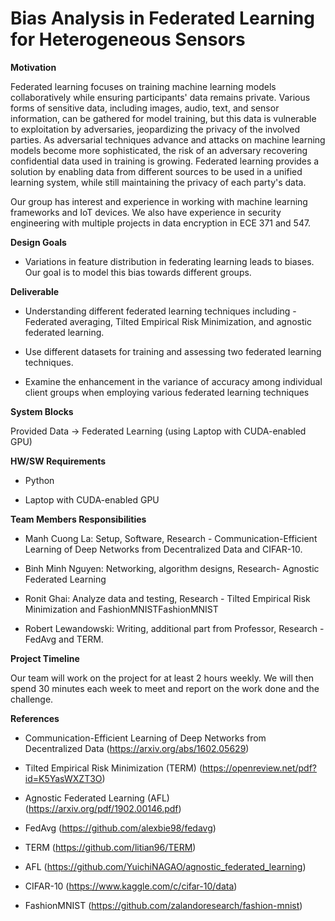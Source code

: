 # Bias Analysis in Federated Learning for Heterogeneous Sensors

**Motivation**

Federated learning focuses on training machine learning models collaboratively while ensuring participants' data remains private. Various forms of sensitive data, including images, audio, text, and sensor information, can be gathered for model training, but this data is vulnerable to exploitation by adversaries, jeopardizing the privacy of the involved parties. As adversarial techniques advance and attacks on machine learning models become more sophisticated, the risk of an adversary recovering confidential data used in training is growing. Federated learning provides a solution by enabling data from different sources to be used in a unified learning system, while still maintaining the privacy of each party's data.

Our group has interest and experience in working with machine learning frameworks and IoT devices. We also have experience in security engineering with multiple projects in data encryption in ECE 371 and 547. 

**Design Goals**

- Variations in feature distribution in federating learning leads to biases. Our goal is to model this bias towards different groups.

**Deliverable**

-  Understanding different federated learning techniques including - Federated averaging, Tilted Empirical Risk Minimization, and agnostic federated learning.
  
-  Use different datasets for training and assessing two federated learning techniques.
  
-  Examine the enhancement in the variance of accuracy among individual client groups when employing various federated learning techniques

**System Blocks**

Provided Data -> Federated Learning (using Laptop with CUDA-enabled GPU)

**HW/SW Requirements**

-  Python

-  Laptop with CUDA-enabled GPU

**Team Members Responsibilities**

-  Manh Cuong La: Setup, Software, Research - Communication-Efficient Learning of Deep Networks from Decentralized Data and CIFAR-10. 

-  Binh Minh Nguyen: Networking, algorithm designs, Research- Agnostic Federated Learning

-  Ronit Ghai: Analyze data and testing, Research - Tilted Empirical Risk Minimization and FashionMNISTFashionMNIST

-  Robert Lewandowski: Writing, additional part from Professor, Research - FedAvg and TERM. 

**Project Timeline**

Our team will work on the project for at least 2 hours weekly. We will then spend 30 minutes each week to meet and report on the work done and the challenge.


**References**

- Communication-Efficient Learning of Deep Networks from Decentralized Data (https://arxiv.org/abs/1602.05629)

- Tilted Empirical Risk Minimization (TERM) (https://openreview.net/pdf?id=K5YasWXZT3O)

- Agnostic Federated Learning (AFL) (https://arxiv.org/pdf/1902.00146.pdf)

- FedAvg (https://github.com/alexbie98/fedavg)

- TERM (https://github.com/litian96/TERM)

- AFL (https://github.com/YuichiNAGAO/agnostic_federated_learning)

- CIFAR-10 (https://www.kaggle.com/c/cifar-10/data)

- FashionMNIST (https://github.com/zalandoresearch/fashion-mnist)

